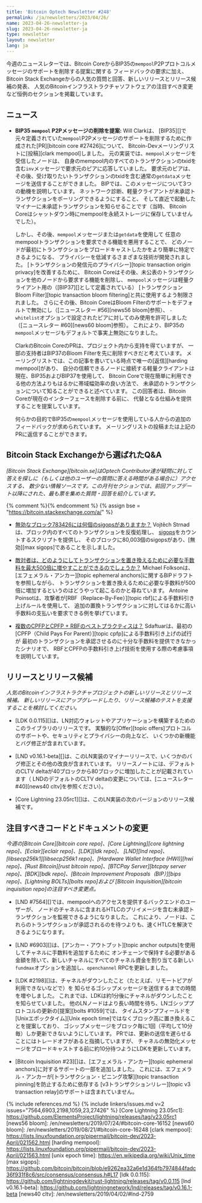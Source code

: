 ```yaml
---
title: 'Bitcoin Optech Newsletter #248'
permalink: /ja/newsletters/2023/04/26/
name: 2023-04-26-newsletter-ja
slug: 2023-04-26-newsletter-ja
type: newsletter
layout: newsletter
lang: ja
---
```

今週のニュースレターでは、Bitcoin CoreからBIP35の`mempool`P2Pプロトコルメッセージのサポートを削除する提案に関する
フィードバックの要求に加え、Bitcoin Stack Exchangeからの人気の質問と回答、新しいリリースとリリース候補の発表、
人気のBitcoinインフラストラクチャソフトウェアの注目すべき変更など恒例のセクションを掲載しています。

## ニュース

- **BIP35 `mempool` P2Pメッセージの削除を提案:** Will Clarkは、
  [BIP35][]で元々定義されていた`mempool`P2Pメッセージのサポートを削除するために作成された[PR][bitcoin core #27426]について、
  Bitcoin-Devメーリングリストに[投稿][clark mempool]しました。
  元の実装では、`mempool`メッセージを受信したノードは、
  自身のmempool内のすべてのトランザクションのtxidを含む`inv`メッセージで要求元のピアに応答していました。
  要求元のピアは、その後、受け取りたいトランザクションのtxidを含む通常の`getdata`メッセージを送信することができました。
  BIPでは、このメッセージについて3つの動機を説明しています。
  ネットワーク診断、軽量クライアントが未承認トランザクションをポーリングできるようにすること、
  そして直近で起動したマイナーに未承認トランザクションを知らせることです（当時、
  Bitcoin Coreはシャットダウン時にmempoolを永続ストレージに保存していませんでした）。

  しかし、その後、`mempool`メッセージまたは`getdata`を使用して
  任意のmempoolトランザクションを要求できる機能を悪用することで、
  どのノードが最初にトランザクションをブロードキャストしたかをより簡単に特定できるようになる、
  プライバシーを低減するさまざまな技術が開発されました。
  [トランザクションの発信元のプライバシー][topic transaction origin privacy]を改善するために、
  Bitcoin Coreはその後、未公表のトランザクションを他のノードから要求する機能を削除し、
  `mempool`メッセージは軽量クライアント用の（[BIP37][]として定義されている）
  [トランザクションBloom Filter][topic transaction bloom filtering]と共に使用するよう制限されました。
  さらにその後、Bitcoin CoreはBloom Filterのサポートをデフォルトで無効にし（[ニュースレター #56][news56 bloom]参照）、
  `-whitelist`オプションで設定されたピアに対してのみ使用を許可しました（[ニュースレター #60][news60 bloom]参照）。
  これにより、BIP35の`mempool`メッセージもデフォルトで事実上無効になりました。

  ClarkのBitcoin CoreのPRは、プロジェクト内から支持を得ていますが、
  一部の支持者はBIP37のBloom Filterを先に削除すべきだと考えています。
  メーリングリストでは、この記事を書いている時点で唯一の[返信][harding mempool]があり、
  自分の信頼できるノードに接続する軽量クライアントは現在、BIP35およびBIP37を使用して、
  Bitcoin Coreで現在簡単に利用できる他の方法よりもはるかに帯域幅効率の良い方法で、
  未承認のトランザクションについて知ることができると述べています。
  この回答者は、Bitcoin Coreが現在のインターフェースを削除する前に、
  代替となる仕組みを提供することを提案しています。

  何らかの目的でBIP35の`mempool`メッセージを使用している人からの追加のフィードバックが求められています。
  メーリングリストの投稿または上記のPRに返信することができます。

## Bitcoin Stack Exchangeから選ばれたQ&A

*[Bitcoin Stack Exchange][bitcoin.se]はOptech Contributor達が疑問に対して答えを探しに（もしくは他のユーザーの質問に答える時間がある場合に）アクセスする、
数少ない情報ソースです。この月刊セクションでは、前回アップデート以降にされた、最も票を集めた質問・回答を紹介しています。*

{% comment %}<!-- https://bitcoin.stackexchange.com/search?tab=votes&q=created%3a1m..%20is%3aanswer -->{% endcomment %}
{% assign bse = "https://bitcoin.stackexchange.com/a/" %}

- [<!--how-many-sigops-are-in-the-invalid-block-783426-->無効なブロック783426には何個のsigopsがありますか？]({{bse}}117837)
  Vojtěch Strnadは、ブロック内のすべてのトランザクションを反復処理し、
  [sigops]({{bse}}117359)をカウントするスクリプトを提供し、
  そのブロックに80,003個のsigopsがあり、[無効][max sigops]であることを示しました。

- [<!--how-would-an-adversary-increase-the-required-fee-to-replace-a-transaction-by-up-to-500-times-->敵対者は、どのようにしてトランザクションを置き換えるために必要な手数料を最大500倍に増やすことができるのでしょうか？]({{bse}}117734)
  Michael Folksonは、[エフェメラル・アンカー][topic ephemeral anchors]に関するBIPドラフトを参照しながら、
  トランザクションを置き換えるために必要な手数料が500倍に増加するというのはどうやって起こるのかと尋ねています。
  Antoine Poinsotは、攻撃者が[RBF（Replace-By-Fee）][topic rbf]による手数料引き上げルールを使用して、
  追加の置換トランザクションに対してはるかに高い手数料の支払いを要求できる例を挙げています。

- [<!--best-practices-with-multiple-cpfps-cpfp-rbf-->複数のCPFPとCPFP + RBFのベストプラクティスは？]({{bse}}117877)
  Sdaftuarは、最初の[CPFP（Child Pays For Parent）][topic cpfp]による手数料引き上げの試行が
  最初のトランザクションを承認させるのに十分な手数料を提供できなかったシナリオで、
  RBFとCPFPの手数料引き上げ技術を使用する際の考慮事項を説明しています。

## リリースとリリース候補

*人気のBitcoinインフラストラクチャプロジェクトの新しいリリースとリリース候補。
新しいリリースにアップグレードしたり、リリース候補のテストを支援することを検討してください。*

- [LDK 0.0.115][]は、LN対応ウォレットやアプリケーションを構築するためのこのライブラリのリリースです。
  実験的な[Offer][topic offers]プロトコルのサポートや、セキュリティとプライバシーの向上など、
  いくつかの新機能とバグ修正が含まれています。

- [LND v0.16.1-beta][]は、このLN実装のマイナーリリースで、いくつかのバグ修正とその他の改良が含まれています。
  リリースノートには、デフォルトのCLTV deltaが40ブロックから80ブロックに増加したことが記載されています（
  LNDのデフォルトのCLTV deltaの変更については、[ニュースレター #40][news40 cltv]を参照ください）。

- [Core Lightning 23.05rc1][]は、このLN実装の次のバージョンのリリース候補です。

## 注目すべきコードとドキュメントの変更

*今週の[Bitcoin Core][bitcoin core repo]、[Core
Lightning][core lightning repo]、[Eclair][eclair repo]、[LDK][ldk repo]、
[LND][lnd repo]、[libsecp256k1][libsecp256k1 repo]、[Hardware Wallet
Interface (HWI)][hwi repo]、[Rust Bitcoin][rust bitcoin repo]、[BTCPay
Server][btcpay server repo]、[BDK][bdk repo]、[Bitcoin Improvement
Proposals（BIP）][bips repo]、[Lightning BOLTs][bolts repo]および
[Bitcoin Inquisition][bitcoin inquisition repo]の注目すべき変更点。*

- [LND #7564][]では、mempoolへのアクセスを提供するバックエンドのユーザーが、
  ノードのチャネルに含まれるHTLCのプリイメージを含む未承認トランザクションを監視できるようになりました。
  これにより、ノードは、これらのトランザクションが承認されるのを待つよりも、速くHTLCを解決できるようになります。

- [LND #6903][]は、[アンカー・アウトプット][topic anchor outputs]を使用してチャネルに手数料を追加するために
  オンチェーンで保持する必要がある金額を除いて、新しいチャネルにすべてのチャネル資金を割り当てる新しい
  `fundmax`オプションを追加し、`openchannel` RPCを更新しました。

- [LDK #2198][]は、チャネルがダウンしたこと（たとえば、リモートピアが利用できないなどで）を
  知らせるゴシップメッセージを送信するまでの時間を増やしました。
  これまでは、LDKは約1分後にチャネルがダウンしたことを知らせていました。
  他のLNノードはより長い時間を待ち、LNゴシッププロトコルの更新の[提案][bolts #1059]では、
  タイムスタンプフィールドを[Unixエポックタイム][Unix epoch time]ではなくブロック高に置き換えることを提案しており、
  ゴシップメッセージをブロック毎に1回（平均して10分毎）しか更新できないようにしています。
  PRでは、更新の送信を遅らせることにはトレードオフがあると指摘していますが、
  チャネルの無効化メッセージをブロードキャストする前に約10分待つようにLDKを更新しています。

- [Bitcoin Inquisition #23][]は、[エフェメラル・アンカー][topic ephemeral anchors]に対するサポートの一部を追加しました。
  これには、エフェメラル・アンカーが[トランザクション・ピニング攻撃][topic transaction pinning]を防止するために依存する
  [v3トランザクションリレー][topic v3 transaction relay]のサポートは含まれていません。

{% include references.md %}
{% include linkers/issues.md v=2 issues="7564,6903,2198,1059,23,27426" %}
[Core Lightning 23.05rc1]: https://github.com/ElementsProject/lightning/releases/tag/v23.05rc1
[news56 bloom]: /en/newsletters/2019/07/24/#bitcoin-core-16152
[news60 bloom]: /en/newsletters/2019/08/21/#bitcoin-core-16248
[clark mempool]: https://lists.linuxfoundation.org/pipermail/bitcoin-dev/2023-April/021562.html
[harding mempool]: https://lists.linuxfoundation.org/pipermail/bitcoin-dev/2023-April/021563.html
[unix epoch time]: https://en.wikipedia.org/wiki/Unix_time
[max sigops]: https://github.com/bitcoin/bitcoin/blob/e9262ea32a6e1d364fb7974844fadc36f931f8c6/src/consensus/consensus.h#L17
[ldk 0.0.115]: https://github.com/lightningdevkit/rust-lightning/releases/tag/v0.0.115
[lnd v0.16.1-beta]: https://github.com/lightningnetwork/lnd/releases/tag/v0.16.1-beta
[news40 cltv]: /en/newsletters/2019/04/02/#lnd-2759
